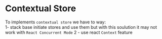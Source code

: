 # Contextual Store

To implements `contextual store` we have to way: <br>
1- stack base initiate stores and use them but with this soulution it may not work with `React Concurrent Mode`
2 - use react `Context` feature
